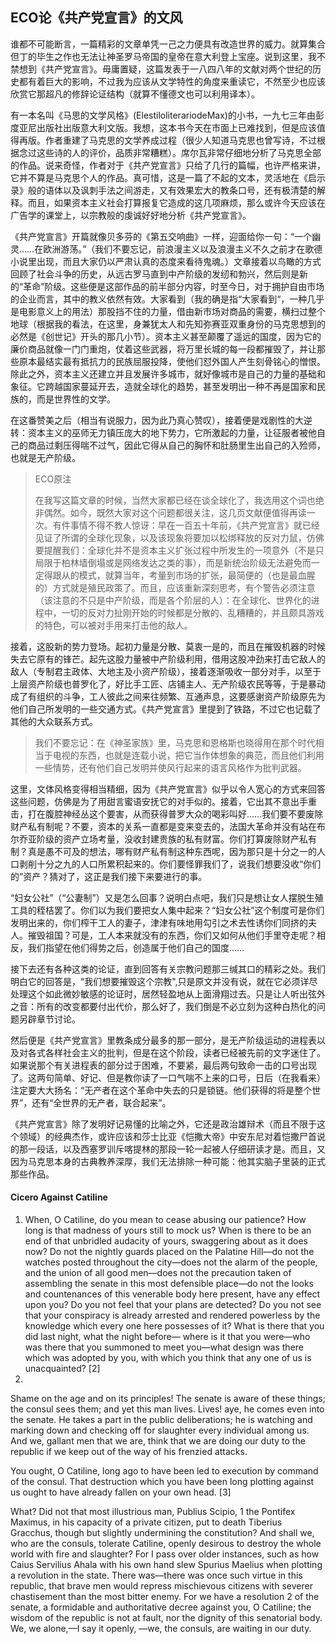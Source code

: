 ## ECO论《共产党宣言》的文风

谁都不可能断言，一篇精彩的文章单凭一己之力便具有改造世界的威力。就算集合但丁的毕生之作也无法让神圣罗马帝国的皇帝在意大利登上宝座。说到这里，我不禁想到《共产党宣言》。毋庸置疑，这篇发表于一八四八年的文献对两个世纪的历史都有着巨大的影响，不过我为应该从文学特性的角度来重读它，不然至少也应该欣赏它那超凡的修辞论证结构（就算不懂德文也可以利用译本）。

有一本名叫《马思的文学风格》(ElestiloliterariodeMax)的小书，一九七三年由彭度亚尼出版社出版意大利文版。我想，这本书今天在市面上已难找到，但是应该值得再版。作者重建了马克思的文学养成过程（很少人知道马克思也曾写诗，不过根据念过这些诗的人的评价，品质非常糟糕）。席尔瓦非常仔细地分析了马克思全部的作品。说来奇怪，作者对于《共产党宣言》只给了几行的篇幅，也许严格来讲，它并不算是马克思个人的作品。真可惜，这是一篇了不起的文本，灵活地在《启示录》般的语体以及讽刺手法之间游走，又有效果宏大的教条口号，还有极清楚的解释。而且，如果资本主义社会打算报复它造成的这几项麻烦，那么或许今天应该在广告学的课堂上，以宗教般的虔诚好好地分析《共产党宣言》。

《共产党宣言》开篇就像贝多芬的《第五交响曲》一样，迎面给你一句：“一个幽灵……在欧洲游荡。”（我们不要忘记，前浪漫主义以及浪漫主义不久之前才在歌德小说里出现，而且大家仍以严肃认真的态度来看待鬼魂。）文章接着以鸟瞰的方式回顾了社会斗争的历史，从远古罗马直到中产阶级的发纫和勃兴，然后则是新的“革命”阶级。这些便是这部作品的前半部分内容，时至今日，对于拥护自由市场的企业而言，其中的教义依然有效。大家看到（我的确是指“大家看到“，一种几乎是电影意义上的用法）那股挡不住的力量，借由新市场对商品的需要，横扫过整个地球（根据我的看法，在这里，身兼犹太人和先知弥赛亚双重身份的马克思想到的必然是《创世记》开头的那几小节）。资本主义甚至颠覆了遥远的国度，因为它的廉价商品就像一门门重炮，仗着这些武器，将万里长城的每一段都摧毁了，并让那些原本最结实最有抵抗力的民族屈服投降，使他们怼外国人产生刻骨铭心的憎恨。除此之外，资本主义还建立并且发展许多城市，就好像城市是自己的力量的基础和象征。它跨越国家蔓延开去，造就全球化的趋势，甚至发明出一种不再是国家和民族的，而是世界性的文学。

在这番赞美之后（相当有说服力，因为此乃真心赞叹），接着便是戏剧性的大逆转：资本主义的巫师无力镇压庞大的地下势力，它所激起的力量，让征服者被他自己的商品过剩压得喘不过气，因此它得从自己的胸怀和肚肠里生出自己的入殓师，也就是无产阶级。

> ECO原注
> 
> 在我写这篇文章的时候，当然大家都已经在谈全球化了，我选用这个词也绝非偶然。如今，既然大家对这个问题都很关注，这几页文献便值得再读一次。有件事情不得不教人惊讶：早在一百五十年前，《共产党宣言》就已经见证了所谓的全球化现象，以及该现象将要加以松绑释放的反对力鼠，仿佛要提醒我们：全球化并不是资本主义扩张过程中所发生的一项意外（不是只局限于柏林墙倒塌或是网络发达之类的事），而是新统治阶级无法避免而一定得跟从的模式，就算当年，考量到市场的扩张，最简便的（也是最血腥的）方式就是殖民政策了。而且，应该重新深刻思考，有个警告必须注意（该注意的不只是中产阶级，而是各个阶层的人）：在全球化、世界化的进程中，一切的反对力扯刚开始的时候都是分散的、乱糟糟的，并且颇具游戏的特色，可以被对手用来打击他的敌人。

接着，这股新的势力登场。起初力量是分散、莫衷一是的，而且在摧毁机器的时候失去它原有的锋芒。起先这股力量被中产阶级利用，借用这股冲劲来打击它敌人的敌人（专制君主政体、大地主及小资产阶级），接着逐渐吸收一部分对手，以至于上层资产阶级也普罗化了，好比手工匠、店铺主人、无产阶级农民等等，于是暴动成了有组织的斗争，工人彼此之间来往频繁、互通声息，这要感谢资产阶级原先为他们自己所发明的一些交通方式。《共产党宣言》里提到了铁路，不过它也记载了其他的大众联系方式。

> 我们不要忘记：在《神圣家族》里，马克思和恩格斯也晓得用在那个时代相当于电视的东西，也就是连载小说，把它当作体想象的典范，而且他们利用一些情势，还有他们自己发明并使风行起来的语言风格作为批判武器。

这里，文体风格变得相当精细，因为《共产党宣言》似乎以令人宽心的方式来回答这些问题，仿佛是为了用甜言蜜语安抚它的对手似的。接着，它出其不意出手重击，打在腹腔神经丛这个要害，从而获得普罗大众的喝彩叫好……我们要不要废除财产私有制呢？不要，资本的关系一直都是变来变去的，法国大革命并没有站在布尔乔亚阶级的资产立场考量，没收封建贵族的私有财富。你们打算废除财产私有制？真是愚不可及的想法，哪有财产私有制这种东西呢，因为那只是十分之一的人口剥削十分之九的人口所累积起来的。你们要怪罪我们了，说我们想要没收“你们的”资产？猜对了，这正是我们接下来要进行的事。

“妇女公社”（“公妻制”）又是怎么回事？说明白点吧，我们只是想让女人摆脱生殖工具的秷桔罢了。你们以为我们要把女人集中起来？“妇女公社”这个制度可是你们发明出来的，你们榨干工人的妻子，津津有味地用勾引之术去性诱你们同挤的夫人。摧毁祖国？可是，工人本来就没有的东西，你们又如何从他们手里夺走呢？相反，我们指望在他们得势之后，创造属于他们自己的国度……

接下去还有各种这类的论证，直到回答有关宗教问题那三缄其口的精彩之处。我们明白它的回答是，“我们想要摧毁这个宗教",只是原文并没有说，就在它必须详尽处理这个如此微妙敏感的论证时，居然轻盈地从上面滑翔过去。只是让人听出弦外之音：所有的改变都要付出代价，那么好了，我们倒是不必立刻为这种白热化的问题另辟章节讨论。

然后便是《共产党宣言》里教条成分最多的那一部分，是无产阶级运动的进程表以及对各式各样社会主义的批判，但是在这个阶段，读者已经被先前的文字迷住了。如果说那个有关进程表的部分过于困难，不要紧，最后两句致命一击的口号出现了。这两句简单、好记、但是教你读了一口气喘不上来的口号，日后（在我看来）注定要大大扬名：“无产者在这个革命中失去的只是锁链。他们获得的将是整个世界”，还有“全世界的无产者，联合起来”。

《共产党宣言》除了发明好记易懂的比喻之外，它还是政治雄辩术（而且不限于这个领域）的经典杰作，或许应该和莎士比亚《恺撒大帝》中安东尼对着恺撒尸首说的那一段话，以及西塞罗训斥喀提林的那段一轮一起被人仔细研读才是。而且，又因为马克思本身的古典教养深厚，我们无法排除一种可能：他其实脑子里装的正式那些作品。

#### Cicero Against Catiline

1. When, O Catiline, do you mean to cease abusing our patience? How long is that madness of yours still to mock us? When is there to be an end of that unbridled audacity of yours, swaggering about as it does now? Do not the nightly guards placed on the Palatine Hill—do not the watches posted throughout the city—does not the alarm of the people, and the union of all good men—does not the precaution taken of assembling the senate in this most defensible place—do not the looks and countenances of this venerable body here present, have any effect upon you? Do you not feel that your plans are detected? Do you not see that your conspiracy is already arrested and rendered powerless by the knowledge which every one here possesses of it? What is there that you did last night, what the night before— where is it that you were—who was there that you summoned to meet you—what design was there which was adopted by you, with which you think that any one of us is unacquainted? [2]
2. 
Shame on the age and on its principles! The senate is aware of these things; the consul sees them; and yet this man lives. Lives! aye, he comes even into the senate. He takes a part in the public deliberations; he is watching and marking down and checking off for slaughter every individual among us. And we, gallant men that we are, think that we are doing our duty to the republic if we keep out of the way of his frenzied attacks.

You ought, O Catiline, long ago to have been led to execution by command of the consul. That destruction which you have been long plotting against us ought to have already fallen on your own head. [3]

What? Did not that most illustrious man, Publius Scipio, 1 the Pontifex Maximus, in his capacity of a private citizen, put to death Tiberius Gracchus, though but slightly undermining the constitution? And shall we, who are the consuls, tolerate Catiline, openly desirous to destroy the whole world with fire and slaughter? For I pass over older instances, such as how Caius Servilius Ahala with his own hand slew Spurius Maelius when plotting a revolution in the state. There was—there was once such virtue in this republic, that brave men would repress mischievous citizens with severer chastisement than the most bitter enemy. For we have a resolution 2 of the senate, a formidable and authoritative decree against you, O Catiline; the wisdom of the republic is not at fault, nor the dignity of this senatorial body. We, we alone,—I say it openly, —we, the consuls, are waiting in our duty.
